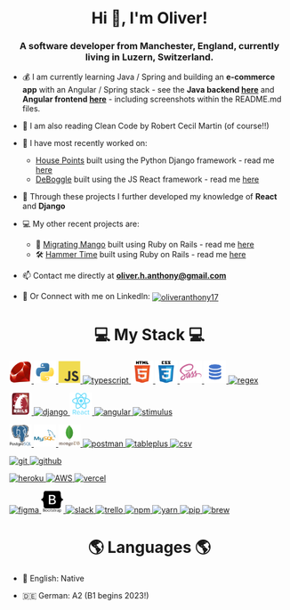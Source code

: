 <h1 align="center">Hi 👋, I'm Oliver!</h1>
<h3 align="center">A software developer from Manchester, England, currently living in Luzern, Switzerland.</h3> 

- 💰 I am currently learning Java / Spring and building an __e-commerce app__ with an Angular / Spring stack - see the __Java backend [here](https://github.com/oliveranthony17/ecommerce-app-java-rest-api)__ and __Angular frontend [here](https://github.com/oliveranthony17/ecommerce-app-angular-frontend)__ - including screenshots within the README.md files.

- 📖 I am also reading Clean Code by Robert Cecil Martin (of course!!)

- 🎯 I have most recently worked on:
  - [House Points](https://fourforesthousepoints.herokuapp.com/) built using the Python Django framework - read me [here](https://github.com/oliveranthony17/housepoints)
  - [DeBoggle](https://deboggle.vercel.app/) built using the JS React framework - read me [here](https://github.com/oliveranthony17/deboggle)

- 🌱 Through these projects I further developed my knowledge of **React** and **Django**

- 💻 My other recent projects are: 
  - 🥭 [Migrating Mango](http://www.migratingmango.me/) built using Ruby on Rails - read me [here](https://github.com/oliveranthony17/migrating_mango)
  - 🛠 [Hammer Time](https://hammer-time.herokuapp.com/) built using Ruby on Rails - read me [here](https://github.com/oliveranthony17/hammer-time-clone)

- 📫 Contact me directly at **oliver.h.anthony@gmail.com**

- <p align="left">🔗 Or Connect with me on LinkedIn: <a href="https://linkedin.com/in/oliveranthony17" target="blank"> <img align="center" src="https://raw.githubusercontent.com/rahuldkjain/github-profile-readme-generator/master/src/images/icons/Social/linked-in-alt.svg" alt="oliveranthony17" height="25" width="25" /></a></p>


<h1 align="center">💻 My Stack 💻</h1>

<p align="left"> 
  
  <a href="https://www.ruby-lang.org/en/" target="_blank" rel="noreferrer"> <img src="https://raw.githubusercontent.com/devicons/devicon/master/icons/ruby/ruby-original.svg" alt="ruby" width="40" height="40"/> 
  </a> 
  <a href="https://www.python.org" target="_blank" rel="noreferrer"> <img src="https://raw.githubusercontent.com/devicons/devicon/master/icons/python/python-original.svg" alt="python" width="40" height="40"/> 
  </a> 
  <a href="https://developer.mozilla.org/en-US/docs/Web/JavaScript" target="_blank" rel="noreferrer"> <img src="https://raw.githubusercontent.com/devicons/devicon/master/icons/javascript/javascript-original.svg" alt="javascript" width="40" height="40"/> 
  </a> 
  <a href="https://www.typescriptlang.org/" target="_blank" rel="noreferrer"> <img src="https://upload.wikimedia.org/wikipedia/commons/4/4c/Typescript_logo_2020.svg" alt="typescript" width="40" height="40"/> 
  </a> 
  <a href="https://www.w3.org/html/" target="_blank" rel="noreferrer"> <img src="https://raw.githubusercontent.com/devicons/devicon/master/icons/html5/html5-original-wordmark.svg" alt="html5" width="40" height="40"/> 
  </a>
  <a href="https://www.w3schools.com/css/" target="_blank" rel="noreferrer"> <img src="https://raw.githubusercontent.com/devicons/devicon/master/icons/css3/css3-original-wordmark.svg" alt="css3" width="40" height="40"/> 
  </a> 
  <a href="https://sass-lang.com" target="_blank" rel="noreferrer"> <img src="https://raw.githubusercontent.com/devicons/devicon/master/icons/sass/sass-original.svg" alt="sass" width="40" height="40"/> 
  </a> 
  <a href="https://www.techtarget.com/searchdatamanagement/definition/SQL#:~:text=Structured%20Query%20Language%20(SQL)%20is,on%20the%20data%20in%20them." target="_blank" rel="noreferrer"> <img src="https://raw.githubusercontent.com/github/explore/80688e429a7d4ef2fca1e82350fe8e3517d3494d/topics/sql/sql.png" alt="sql" width="40" height="40"/> 
  </a> 
  <a href="https://en.wikipedia.org/wiki/Regular_expression" target="_blank" rel="noreferrer"> <img src="https://d2h1bfu6zrdxog.cloudfront.net/wp-content/uploads/2022/04/coderpad-regex-the-complete-guide.jpg" alt="regex" width="40" height="40"/> 
  </a> 
  
  <a href="https://rubyonrails.org" target="_blank" rel="noreferrer"> <img src="https://raw.githubusercontent.com/devicons/devicon/master/icons/rails/rails-original-wordmark.svg" alt="rails" width="40" height="40"/> 
  </a> 
  <a href="https://www.djangoproject.com/" target="_blank" rel="noreferrer"> <img src="https://cdn.worldvectorlogo.com/logos/django.svg" alt="django" width="40" height="40"/> 
  </a> 
  <a href="https://reactjs.org/" target="_blank" rel="noreferrer"> <img src="https://raw.githubusercontent.com/devicons/devicon/master/icons/react/react-original-wordmark.svg" alt="react" width="40" height="40"/> 
  </a> 
  <a href="https://angular.io/" target="_blank" rel="noreferrer"> <img src="https://upload.wikimedia.org/wikipedia/commons/thumb/c/cf/Angular_full_color_logo.svg/500px-Angular_full_color_logo.svg.png" alt="angular" width="40" height="40"/> 
  </a> 
  <a href="https://stimulus.hotwired.dev/" target="_blank" rel="noreferrer"> <img src="https://bestofjs.org/logos/stimulus.dark.svg" alt="stimulus" width="40" height="40"/> 
  </a> 
  
  
  <a href="https://www.postgresql.org" target="_blank" rel="noreferrer"> <img src="https://raw.githubusercontent.com/devicons/devicon/master/icons/postgresql/postgresql-original-wordmark.svg" alt="postgresql" width="40" height="40"/> 
  </a> 
  <a href="https://www.mysql.com/" target="_blank" rel="noreferrer"> <img src="https://raw.githubusercontent.com/devicons/devicon/master/icons/mysql/mysql-original-wordmark.svg" alt="mysql" width="40" height="40"/> 
  </a> 
  <a href="https://www.mongodb.com/" target="_blank" rel="noreferrer"> <img src="https://raw.githubusercontent.com/devicons/devicon/master/icons/mongodb/mongodb-original-wordmark.svg" alt="mongodb" width="40" height="40"/> 
  </a> 
  <a href="https://postman.com" target="_blank" rel="noreferrer"> <img src="https://www.vectorlogo.zone/logos/getpostman/getpostman-icon.svg" alt="postman" width="40" height="40"/> 
  </a> 
  <a href="https://tableplus.com/" target="_blank" rel="noreferrer"> <img src="https://tableplus.com/resources/favicons/apple-icon-120x120.png" alt="tableplus" width="40" height="40"/> 
  </a> 
  <a href="https://en.wikipedia.org/wiki/Comma-separated_values" target="_blank" rel="noreferrer"> <img src="https://cdn-icons-png.flaticon.com/512/4911/4911248.png" alt="csv" width="40" height="40"/> 
  </a> 
  
  
  <a href="https://git-scm.com/" target="_blank" rel="noreferrer"> <img src="https://www.vectorlogo.zone/logos/git-scm/git-scm-icon.svg" alt="git" width="40" height="40"/> 
  </a> 
  <a href="www.github.com" target="_blank" rel="noreferrer"> <img src="https://play-lh.googleusercontent.com/PCpXdqvUWfCW1mXhH1Y_98yBpgsWxuTSTofy3NGMo9yBTATDyzVkqU580bfSln50bFU" alt="github" width="40" height="40"/> 
  </a> 
  
  <a href="https://heroku.com" target="_blank" rel="noreferrer"> <img src="https://www.vectorlogo.zone/logos/heroku/heroku-icon.svg" alt="heroku" width="40" height="40"/> 
  </a> 
  <a href="https://aws.amazon.com/" target="_blank" rel="noreferrer"> <img src="https://pbs.twimg.com/profile_images/1599829788369113089/FrdYoQ1o_400x400.jpg" alt="AWS" width="40" height="40"/> 
  </a> 
  <a href="https://vercel.com/docs" target="_blank" rel="noreferrer"> <img src="https://avatars.githubusercontent.com/u/14985020?s=200&v=4" alt="vercel" width="40" height="40"/> 
  </a> 
  
  <a href="https://www.figma.com/" target="_blank" rel="noreferrer"> <img src="https://www.vectorlogo.zone/logos/figma/figma-icon.svg" alt="figma" width="40" height="40"/> 
  </a> 
  <a href="https://getbootstrap.com" target="_blank" rel="noreferrer"> 
    <img src="https://raw.githubusercontent.com/devicons/devicon/master/icons/bootstrap/bootstrap-plain-wordmark.svg" alt="bootstrap" width="40" height="40"/> 
  </a> 
  <a href="https://slack.com/" target="_blank" rel="noreferrer"> 
    <img src="https://yt3.googleusercontent.com/ytc/AL5GRJUyNSclWVdzjF267_EFUDHth4IXcUlcQCjEfNTvSw=s900-c-k-c0x00ffffff-no-rj" alt="slack" width="40" height="40"/> 
  </a> 
  <a href="https://trello.com/" target="_blank" rel="noreferrer"> 
    <img src="https://avatars.slack-edge.com/2021-07-19/2282472048054_9a51d280179d828b3ad7_512.png" alt="trello" width="40" height="40"/> 
  </a> 
  <a href="https://www.npmjs.com/" target="_blank" rel="noreferrer"> 
    <img src="https://upload.wikimedia.org/wikipedia/commons/thumb/d/db/Npm-logo.svg/240px-Npm-logo.svg.png" alt="npm" width="40" height="40"/> 
  </a> 
  <a href="https://yarnpkg.com/" target="_blank" rel="noreferrer"> 
    <img src="https://p1.hiclipart.com/preview/1012/797/240/javascript-logo-npm-package-manager-nodejs-installation-yarn-github-bower-png-clipart.jpg" alt="yarn" width="40" height="40"/> 
  </a> 
  <a href="https://pypi.org/project/pip/" target="_blank" rel="noreferrer"> 
    <img src="https://pypi.org/static/images/logo-small.2a411bc6.svg" alt="pip" width="40" height="40"/> 
  </a> 
  <a href="https://brew.sh/" target="_blank" rel="noreferrer"> 
    <img src="https://brew.sh/assets/img/homebrew-256x256.png" alt="brew" width="40" height="40"/> 
  </a> 
  
</p>

<h1 align="center">🌎 Languages 🌎</h1>

- 🏴󠁧󠁢󠁥󠁮󠁧󠁿 English: Native

- 🇩🇪 German: A2 (B1 begins 2023!)
